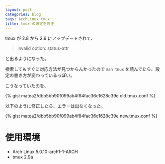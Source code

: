 ```yaml
---
layout: post
categories: blog
tags: ArchLinux tmux
title: tmux の設定を修正
---
```



tmux が 2.8 から 2.9 にアップデートされて、

> invalid option: status-attr

と出るようになった。

<!-- more -->

検索してもすぐに対応方法が見つからんかったので `man tmux` を読んでたら、設定の書き方が変わっているっぽい。

こうなっていたのを、

{% gist matea2/dbb5bb90f099ab4f84fac36c1628c39e old.tmux.conf %}


以下のように修正したら、エラーは出なくなった。

{% gist matea2/dbb5bb90f099ab4f84fac36c1628c39e new.tmux.conf %}


# 使用環境

+ Arch Linux 5.0.10-arch1-1-ARCH
+ tmux 2.9a
